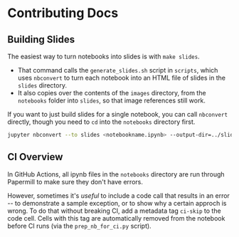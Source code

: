 # Contributing Docs

## Building Slides

The easiest way to turn notebooks into slides is with `make slides`.
- That command calls the `generate_slides.sh` script in `scripts`, which uses `nbconvert` to turn each notebook into an HTML file of slides in the `slides` directory.
- It also copies over the contents of the `images` directory, from the `notebooks` folder into `slides`, so that image references still work.

If you want to just build slides for a single notebook, you can call `nbconvert` directly, though you need to `cd` into the `notebooks` directory first.
```bash
jupyter nbconvert --to slides <notebookname.ipynb> --output-dir=../slides
```

## CI Overview

In GitHub Actions, all ipynb files in the `notebooks` directory are run through Papermill to make sure they don't have errors.

However, sometimes it's *useful* to include a code call that results in an error -- to demonstrate a sample exception, or to show why a certain approch is wrong.
To do that without breaking CI, add a metadata tag `ci-skip` to the code cell.
Cells with this tag are automatically removed from the notebook before CI runs (via the `prep_nb_for_ci.py` script).
